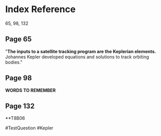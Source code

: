 # Index Reference
65, 98, 132

## Page 65
"**The inputs to a satellite tracking program are the Keplerian elements.** Johannes Kepler developed equations and solutions to track orbiting bodies."

## Page 98
**WORDS TO REMEMBER**

## Page 132
**T8B06

#TestQuestion 
#Kepler